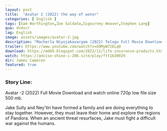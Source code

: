 ```yaml
---
layout: post
title:  "Avatar 2 (2022) the way of water"
categories: [ English ]
tags: [Sam Worthington,Zoe Saldaña,Sigourney Weaver,Stephen Lang]
qua: dvdscr
lag: English
image: assets/images/avatar-2.jpg
description: "Macherla Niyojakavargam (2022) Telugu Full Movie Download and watch online 720p low file size 500 mb."
trailer: https://www.youtube.com/watch?v=d9MyW72ELq0
download: https://mdb9.blogspot.com/2022/11/life-insurance-products.html#?o=072e85d4c20ef8046379667a3901c6e1c9d77ecf9dbc25c2932f39be767134a654e1d0d432a938d509055f907c74165ec330578a23a96050a01edcfbe34f5b798d2562cc33f27a74d7177a348feea905f036331bc7308604dc68969d45984a38bdba6e9cb4be810681378d4678fac39a6e0c15e4df408d1c73e777426353c9ca024b898aade3cbbd
watch: https://advise-shine-i-206.site/play/ftt1630029
dir: James Cameron
featured: true
---
```


### Story Line:
Avatar -2 (2022) Full Movie Download and watch online 720p low file size 500 mb.

Jake Sully and Ney'tiri have formed a family and are doing everything to stay together. However, they must leave their home and explore the regions of Pandora. When an ancient threat resurfaces, Jake must fight a difficult war against the humans.
